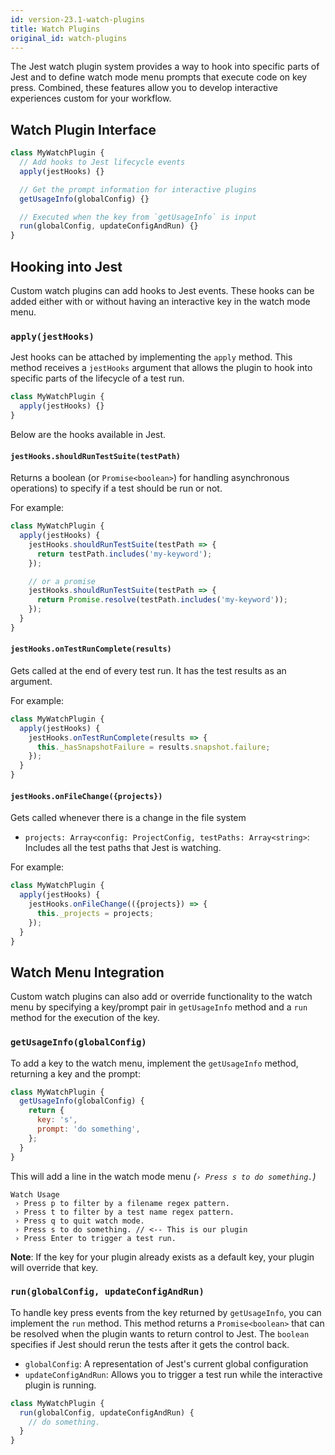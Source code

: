 ```yaml
---
id: version-23.1-watch-plugins
title: Watch Plugins
original_id: watch-plugins
---
```


The Jest watch plugin system provides a way to hook into specific parts of Jest and to define watch mode menu prompts that execute code on key press. Combined, these features allow you to develop interactive experiences custom for your workflow.

## Watch Plugin Interface

```javascript
class MyWatchPlugin {
  // Add hooks to Jest lifecycle events
  apply(jestHooks) {}

  // Get the prompt information for interactive plugins
  getUsageInfo(globalConfig) {}

  // Executed when the key from `getUsageInfo` is input
  run(globalConfig, updateConfigAndRun) {}
}
```

## Hooking into Jest

Custom watch plugins can add hooks to Jest events. These hooks can be added either with or without having an interactive key in the watch mode menu.

### `apply(jestHooks)`

Jest hooks can be attached by implementing the `apply` method. This method receives a `jestHooks` argument that allows the plugin to hook into specific parts of the lifecycle of a test run.

```javascript
class MyWatchPlugin {
  apply(jestHooks) {}
}
```

Below are the hooks available in Jest.

#### `jestHooks.shouldRunTestSuite(testPath)`

Returns a boolean (or `Promise<boolean>`) for handling asynchronous operations) to specify if a test should be run or not.

For example:

```javascript
class MyWatchPlugin {
  apply(jestHooks) {
    jestHooks.shouldRunTestSuite(testPath => {
      return testPath.includes('my-keyword');
    });

    // or a promise
    jestHooks.shouldRunTestSuite(testPath => {
      return Promise.resolve(testPath.includes('my-keyword'));
    });
  }
}
```

#### `jestHooks.onTestRunComplete(results)`

Gets called at the end of every test run. It has the test results as an argument.

For example:

```javascript
class MyWatchPlugin {
  apply(jestHooks) {
    jestHooks.onTestRunComplete(results => {
      this._hasSnapshotFailure = results.snapshot.failure;
    });
  }
}
```

#### `jestHooks.onFileChange({projects})`

Gets called whenever there is a change in the file system

- `projects: Array<config: ProjectConfig, testPaths: Array<string>`: Includes all the test paths that Jest is watching.

For example:

```javascript
class MyWatchPlugin {
  apply(jestHooks) {
    jestHooks.onFileChange(({projects}) => {
      this._projects = projects;
    });
  }
}
```

## Watch Menu Integration

Custom watch plugins can also add or override functionality to the watch menu by specifying a key/prompt pair in `getUsageInfo` method and a `run` method for the execution of the key.

### `getUsageInfo(globalConfig)`

To add a key to the watch menu, implement the `getUsageInfo` method, returning a key and the prompt:

```javascript
class MyWatchPlugin {
  getUsageInfo(globalConfig) {
    return {
      key: 's',
      prompt: 'do something',
    };
  }
}
```

This will add a line in the watch mode menu _(`› Press s to do something.`)_

```text
Watch Usage
 › Press p to filter by a filename regex pattern.
 › Press t to filter by a test name regex pattern.
 › Press q to quit watch mode.
 › Press s to do something. // <-- This is our plugin
 › Press Enter to trigger a test run.
```

**Note**: If the key for your plugin already exists as a default key, your plugin will override that key.

### `run(globalConfig, updateConfigAndRun)`

To handle key press events from the key returned by `getUsageInfo`, you can implement the `run` method. This method returns a `Promise<boolean>` that can be resolved when the plugin wants to return control to Jest. The `boolean` specifies if Jest should rerun the tests after it gets the control back.

- `globalConfig`: A representation of Jest's current global configuration
- `updateConfigAndRun`: Allows you to trigger a test run while the interactive plugin is running.

```javascript
class MyWatchPlugin {
  run(globalConfig, updateConfigAndRun) {
    // do something.
  }
}
```
